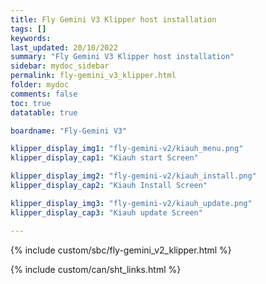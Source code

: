```yaml
---
title: Fly Gemini V3 Klipper host installation
tags: []
keywords: 
last_updated: 20/10/2022
summary: "Fly Gemini V3 Klipper host installation"
sidebar: mydoc_sidebar
permalink: fly-gemini_v3_klipper.html
folder: mydoc
comments: false
toc: true
datatable: true

boardname: "Fly-Gemini V3" 

klipper_display_img1: "fly-gemini-v2/kiauh_menu.png"
klipper_display_cap1: "Kiauh start Screen"

klipper_display_img2: "fly-gemini-v2/kiauh_install.png"
klipper_display_cap2: "Kiauh Install Screen"

klipper_display_img3: "fly-gemini-v2/kiauh_update.png"
klipper_display_cap3: "Kiauh update Screen"

---
```


{% include custom/sbc/fly-gemini_v2_klipper.html %}

{% include custom/can/sht_links.html %}